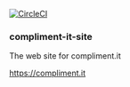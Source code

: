 [![CircleCI](https://circleci.com/gh/luketn/compliment-it-site.svg?style=svg)](https://circleci.com/gh/luketn/compliment-it-site)

### compliment-it-site
The web site for compliment.it

https://compliment.it
